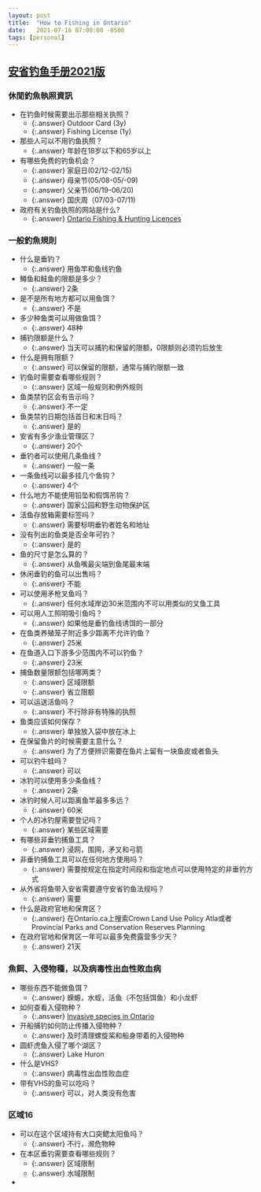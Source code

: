 ```yaml
---
layout: post
title:  "How to Fishing in Ontario"
date:   2021-07-16 07:00:00 -0500
tags: [personal]
---
```


## [安省钓鱼手册2021版](https://www.ontario.ca/document/ontario-fishing-regulations-summary-chinese)

### 休閒釣魚執照資訊

- 在钓鱼时候需要出示那些相关执照？
  - {:.answer} Outdoor Card (3y)
  - {:.answer} Fishing License (1y)
- 那些人可以不用钓鱼执照？
  - {:.answer} 年龄在18岁以下和65岁以上
- 有哪些免费的钓鱼机会？
  - {:.answer} 家庭日(02/12-02/15)
  - {:.answer} 母亲节(05/08-05/-09)
  - {:.answer} 父亲节(06/19-06/20)
  - {:.answer} 国庆周（07/03-07/11)
- 政府有关钓鱼执照的网站是什么?
  - {:.answer} [Ontario Fishing & Hunting Licences](https://huntandfishontario.com/)

### 一般釣魚規則

- 什么是垂钓？
  - {:.answer} 用鱼竿和鱼线钓鱼
- 鳟鱼和鲑鱼的限额是多少？
  - {:.answer} 2条
- 是不是所有地方都可以用鱼饵？
  - {:.answer} 不是
- 多少种鱼类可以用做鱼饵？
  - {:.answer} 48种
- 捕钓限额是什么？
  - {:.answer} 当天可以捕钓和保留的限额，0限额则必须钓后放生
- 什么是拥有限额？
  - {:.answer} 可以保留的限额，通常与捕钓限额一致
- 钓鱼时需要查看哪些规则？
  - {:.answer} 区域一般规则和例外规则
- 鱼类禁钓区会有告示吗？
  - {:.answer} 不一定
- 鱼类禁钓日期包括首日和末日吗？
  - {:.answer} 是的
- 安省有多少渔业管理区？
  - {:.answer} 20个
- 垂钓者可以使用几条鱼线？
  - {:.answer} 一般一条
- 一条鱼线可以最多挂几个鱼钩？
  - {:.answer} 4个
- 什么地方不能使用铅坠和假饵吊钩？
  - {:.answer} 国家公园和野生动物保护区
- 活鱼存放箱需要标签吗？
  - {:.answer} 需要标明垂钓者姓名和地址
- 没有列出的鱼类是否全年可钓？
  - {:.answer} 是的
- 鱼的尺寸是怎么算的？
  - {:.answer} 从鱼嘴最尖端到鱼尾最末端
- 休闲垂钓的鱼可以出售吗？
  - {:.answer} 不能
- 可以使用矛枪叉鱼吗？
  - {:.answer} 任何水域岸边30米范围内不可以用类似的叉鱼工具
- 可以用人工照明吸引鱼吗？
  - {:.answer} 如果他是垂钓鱼线诱饵的一部分
- 在鱼类养殖笼子附近多少距离不允许钓鱼？
  - {:.answer} 25米
- 在鱼道入口下游多少范围内不可以钓鱼？
  - {:.answer} 23米
- 捕鱼数量限额包括哪两类？
  - {:.answer} 区域限额
  - {:.answer} 省立限额
- 可以运送活鱼吗？
  - {:.answer} 不行除非有特殊的执照
- 鱼类应该如何保存？
  - {:.answer} 单独放入袋中放在冰上
- 在保留鱼片的时候需要主意什么？
  - {:.answer} 为了方便辨识需要在鱼片上留有一块鱼皮或者鱼头
- 可以钓牛蛙吗？
  - {:.answer} 可以
- 冰钓可以使用多少条鱼线？
  - {:.answer} 2条
- 冰钓时候人可以距离鱼竿最多多远？
  - {:.answer} 60米
- 个人的冰钓屋需要登记吗？
  - {:.answer} 某些区域需要
- 有哪些非垂钓捕鱼工具？
  - {:.answer} 浸网，围网，矛叉和弓箭
- 非垂钓捕鱼工具可以在任何地方使用吗？
  - {:.answer} 需要按规定在指定时间段和指定地点可以使用特定的非垂钓方式
- 从外省将鱼带入安省需要遵守安省钓鱼法规吗？
  - {:.answer} 需要
- 什么是政府官地和保育区？
  - {:.answer} 在Ontario.ca上搜索Crown Land Use Policy Atla或者Provincial Parks and Conservation Reserves Planning
- 在政府官地和保育区一年可以最多免费露营多少天？
  - {:.answer} 21天
  
### 魚餌、入侵物種，以及病毒性出血性敗血病

- 哪些东西不能做鱼饵？
  - {:.answer} 蝾螈，水蛭，活鱼（不包括饵鱼）和小龙虾
- 如何查看入侵物种？
  - {:.answer} [Invasive species in Ontario](https://www.ontario.ca/page/invasive-species-ontario)
- 开船捕钓如何防止传播入侵物种？
  - {:.answer} 及时清理螺旋桨和船身带着的入侵物种
- 圆虾虎鱼入侵了哪个湖区？
  - {:.answer} Lake Huron
- 什么是VHS?
  - {:.answer} 病毒性出血性败血症
- 带有VHS的鱼可以吃吗？
  - {:.answer} 可以，对人类没有危害

### 区域16

- 可以在这个区域持有大口突鳃太阳鱼吗？
  - {:.answer} 不行，濒危物种
- 在本区垂钓需要查看哪些规则？
  - {:.answer} 区域限制
  - {:.answer} 水域限制
- 